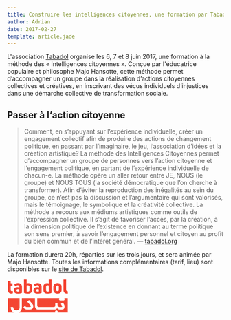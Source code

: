 ```yaml
---
title: Construire les intelligences citoyennes, une formation par Tabadol
author: Adrian
date: 2017-02-27
template: article.jade
---
```


L'association [Tabadol](http://www.tabadol.org/) organise les 6, 7 et 8 juin 2017, une formation à la méthode des « intelligences citoyennes ». Conçue par l'éducatrice populaire et philosophe Majo Hansotte, cette méthode permet d’accompagner un groupe dans la réalisation d’actions citoyennes collectives et créatives, en inscrivant des vécus individuels d’injustices dans une démarche collective de transformation sociale.

## Passer à l‘action citoyenne

> Comment, en s’appuyant sur l’expérience individuelle, créer un engagement collectif afin de produire des actions de changement politique, en passant par l’imaginaire, le jeu, l’association d’idées et la création artistique?  La méthode des Intelligences Citoyennes permet d’accompagner un groupe de personnes vers l’action citoyenne et l’engagement politique, en partant de l’expérience individuelle de chacun-e. La méthode opère un aller retour entre JE, NOUS (le groupe) et NOUS TOUS (la société démocratique que l’on cherche à transformer). Afin d’éviter la reproduction des inégalités au sein du groupe, ce n’est pas la discussion et l’argumentaire qui sont valorisés, mais le témoignage, le symbolique et la créativité collective. La méthode a recours aux médiums artistiques comme outils de l’expression collective. Il s’agit de favoriser l’accès, par la création, à la dimension politique de l’existence en donnant au terme politique son sens premier, à savoir l’engagement personnel et citoyen au profit du bien commun et de l’intérêt général.
&mdash; [tabadol.org](http://www.tabadol.org/archives/716-formation-construire-les-intelligences-citoyennes-3-5-octobre-2016)

La formation durera 20h, réparties sur les trois jours, et sera animée par Majo Hansotte. Toutes les informations complémentaires (tarif, lieu) sont disponibles sur le [site de Tabadol](http://www.tabadol.org/archives/716-formation-construire-les-intelligences-citoyennes-3-5-octobre-2016).

[<img src="img/tabadol.png" alt="Logo de Tabadol" style="margin: auto; width: auto;" />](http://www.tabadol.org/)
